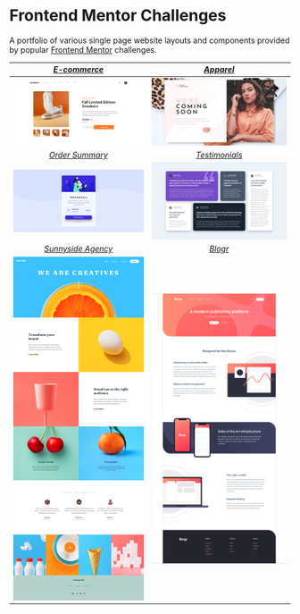 # Frontend Mentor Challenges

A portfolio of various single page website layouts and components provided by popular [Frontend Mentor](https://www.frontendmentor.io/) challenges.

|[*E-commerce*](https://github.com/daniel-jurkiewicz/frontend-mentor-layouts/tree/main/01-ecommerce-layout)|[*Apparel*](https://github.com/daniel-jurkiewicz/frontend-mentor-layouts/tree/main/02-apparel-layout) |
|:-------------------------:|:-------------------------:|
|![Screen 1](01-ecommerce-layout/screenshots/desktop-preview.png)|![Screen 2](02-apparel-layout/screenshots/desktop-preview.png)|
|[*Order Summary*](https://github.com/daniel-jurkiewicz/frontend-mentor-layouts/tree/main/03-order-summary-component)|[*Testimonials*](https://github.com/daniel-jurkiewicz/frontend-mentor-layouts/tree/main/06-testimonials-component)|
|![Screen 5](03-order-summary-component/screenshots/desktop-preview.png)|![Screen 6](06-testimonials-component/screenshots/desktop-preview.png)|
|[*Sunnyside Agency*](https://github.com/daniel-jurkiewicz/frontend-mentor-layouts/tree/main/05-sunnyside-agency-layout)|[*Blogr*](https://github.com/daniel-jurkiewicz/frontend-mentor-layouts/tree/main/04-blogr-layout)|
|![Screen 3](05-sunnyside-agency-layout/screenshots/desktop-preview.png)|![Screen 4](04-blogr-layout/screenshots/desktop-preview.png)|
